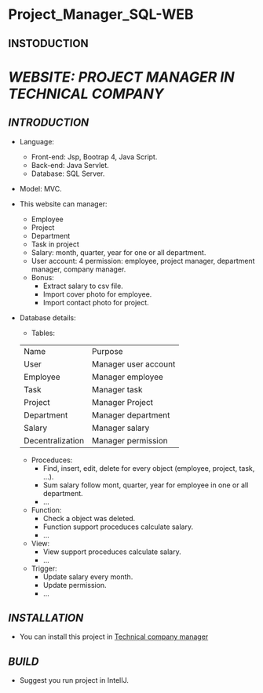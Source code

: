 # Project_Manager_SQL-WEB
## INSTODUCTION
# ***WEBSITE: PROJECT MANAGER IN TECHNICAL COMPANY***

## ***INTRODUCTION***

* Language:
  * Front-end: Jsp, Bootrap 4, Java Script.
  * Back-end: Java Servlet.
  * Database: SQL Server.
* Model: MVC.
* This website can manager:
  * Employee
  * Project
  * Department
  * Task in project
  * Salary: month, quarter, year for one or all department.
  * User account: 4 permission: employee, project manager, department manager, company manager.
  * Bonus:
    * Extract salary to csv file.
    * Import cover photo for employee.
    * Import contact photo for project. 
* Database details: 
  * Tables: 
  <table>
    <tr>
        <td>Name</td>
        <td>Purpose</td>
    </tr>
    <tr>
        <td>User</td>
        <td>Manager user account</td>
    </tr>
    <tr>
        <td>Employee</td>
        <td>Manager employee</td>
    </tr>
    <tr>
        <td>Task</td>
        <td>Manager task</td>
    </tr>
    <tr>
        <td>Project</td>
        <td>Manager Project</td>
    </tr>
    <tr>
        <td>Department</td>
        <td>Manager department</td>
    </tr>
    <tr>
        <td>Salary</td>
        <td>Manager salary</td>
    </tr>
     <tr>
        <td>Decentralization</td>
        <td>Manager permission</td>
    </tr>
   </table>
   
   * Proceduces:
     * Find, insert, edit, delete for every object (employee, project, task, ...).
     * Sum salary follow mont, quarter, year for employee in one or all department.
     * ...
   * Function:
     * Check a object was deleted.
     * Function support proceduces calculate salary.
     * ...
   * View:
     * View support proceduces calculate salary.
     * ...
   * Trigger:
     * Update salary every month.
     * Update permission.
     * ...    
    
## ***INSTALLATION***

* You can install this project in [Technical company manager](https://github.com/TrieanNguyen/SQL-MANAGER.git)

## ***BUILD***

* Suggest you run project in IntelIJ.
